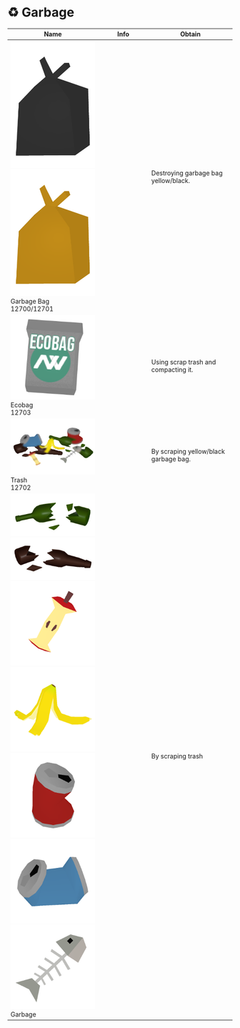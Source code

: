 # ♻ Garbage



<table><thead><tr><th width="189.33333333333331">Name</th><th width="98">Info</th><th>Obtain</th></tr></thead><tbody><tr><td><img src="../.gitbook/assets/Bag_0_12700.png" alt="" data-size="line"><img src="../.gitbook/assets/Bag_1_12701 (1).png" alt="" data-size="line">Garbage Bag<br>12700/12701</td><td></td><td>Destroying garbage bag yellow/black.</td></tr><tr><td><img src="../.gitbook/assets/EcoBag_12703.png" alt="" data-size="line">Ecobag<br>12703</td><td></td><td>Using scrap trash and compacting it.</td></tr><tr><td><img src="../.gitbook/assets/TrashIcon_12702 (1).png" alt="" data-size="line">Trash<br>12702</td><td></td><td>By scraping yellow/black garbage bag.</td></tr><tr><td><img src="../.gitbook/assets/Garbage_Bottle_Wine_41195 (2).png" alt="" data-size="line"><img src="../.gitbook/assets/Garbage_Bottle_Ale_41194.png" alt="" data-size="line"><img src="../.gitbook/assets/Garbage_Apple_41191 (1).png" alt="" data-size="line"><img src="../.gitbook/assets/Garbage_Banana_41192 (1).png" alt="" data-size="line"><img src="../.gitbook/assets/Garbage_Can_Cola_41196 (1).png" alt="" data-size="line"><img src="../.gitbook/assets/Garbage_Can_Soda_41197 (1).png" alt="" data-size="line"><img src="../.gitbook/assets/Garbage_Fish_41193 (1).png" alt="" data-size="line"> Garbage</td><td></td><td>By scraping trash</td></tr></tbody></table>

